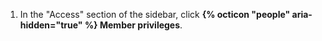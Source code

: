 1. In the "Access" section of the sidebar, click **{% octicon "people" aria-hidden="true" %} Member privileges**.